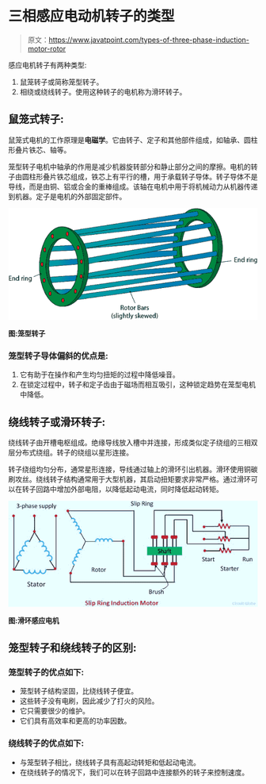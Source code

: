 # 三相感应电动机转子的类型

> 原文：<https://www.javatpoint.com/types-of-three-phase-induction-motor-rotor>

感应电机转子有两种类型:

1.  鼠笼转子或简称笼型转子。
2.  相绕或绕线转子。使用这种转子的电机称为滑环转子。

## 鼠笼式转子:

鼠笼式电机的工作原理是**电磁学**。它由转子、定子和其他部件组成，如轴承、圆柱形叠片铁芯、轴等。

笼型转子电机中轴承的作用是减少机器旋转部分和静止部分之间的摩擦。电机的转子由圆柱形叠片铁芯组成，铁芯上有平行的槽，用于承载转子导体。转子导体不是导线，而是由铜、铝或合金的重棒组成。该轴在电机中用于将机械动力从机器传递到机器。定子是电机的外部固定部件。

![Types of three phase induction motor rotor](img/a59476b2ae41bc908774831a405281fd.png)

**图:笼型转子**

### 笼型转子导体偏斜的优点是:

1.  它有助于在操作和产生均匀扭矩的过程中降低噪音。
2.  在锁定过程中，转子和定子齿由于磁场而相互吸引，这种锁定趋势在笼型电机中降低。

## 绕线转子或滑环转子:

绕线转子由开槽电枢组成。绝缘导线放入槽中并连接，形成类似定子绕组的三相双层分布式绕组。转子的绕组以星形连接。

转子绕组均匀分布，通常星形连接，导线通过轴上的滑环引出机器。滑环使用铜碳刷攻丝。绕线转子结构通常用于大型机器，其启动扭矩要求非常严格。通过滑环可以在转子回路中增加外部电阻，以降低起动电流，同时降低起动转矩。

![Types of three phase induction motor rotor](img/79c134b4ad4b043961a46330c5ee697b.png)

**图:滑环感应电机**

## 笼型转子和绕线转子的区别:

### 笼型转子的优点如下:

*   笼型转子结构坚固，比绕线转子便宜。
*   这些转子没有电刷，因此减少了打火的风险。
*   它只需要很少的维护。
*   它们具有高效率和更高的功率因数。

### 绕线转子的优点如下:

*   与笼型转子相比，绕线转子具有高起动转矩和低起动电流。
*   在绕线转子的情况下，我们可以在转子回路中连接额外的转子来控制速度。